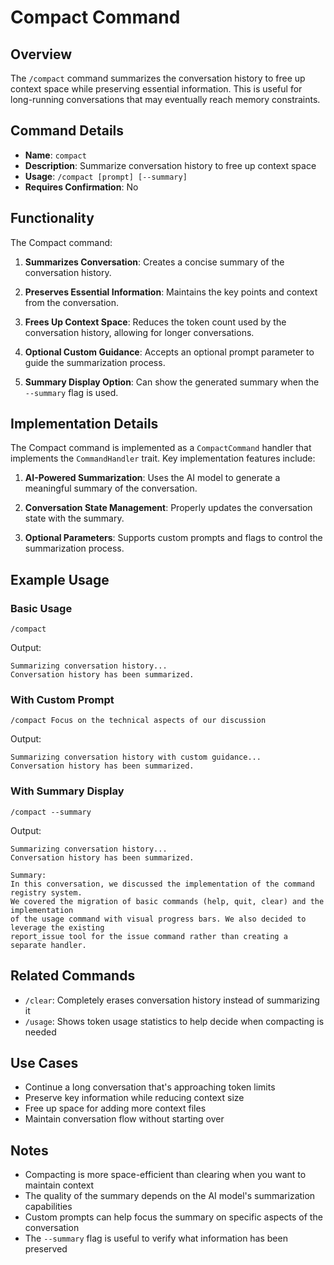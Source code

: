 # Compact Command

## Overview

The `/compact` command summarizes the conversation history to free up context space while preserving essential information. This is useful for long-running conversations that may eventually reach memory constraints.

## Command Details

- **Name**: `compact`
- **Description**: Summarize conversation history to free up context space
- **Usage**: `/compact [prompt] [--summary]`
- **Requires Confirmation**: No

## Functionality

The Compact command:

1. **Summarizes Conversation**: Creates a concise summary of the conversation history.

2. **Preserves Essential Information**: Maintains the key points and context from the conversation.

3. **Frees Up Context Space**: Reduces the token count used by the conversation history, allowing for longer conversations.

4. **Optional Custom Guidance**: Accepts an optional prompt parameter to guide the summarization process.

5. **Summary Display Option**: Can show the generated summary when the `--summary` flag is used.

## Implementation Details

The Compact command is implemented as a `CompactCommand` handler that implements the `CommandHandler` trait. Key implementation features include:

1. **AI-Powered Summarization**: Uses the AI model to generate a meaningful summary of the conversation.

2. **Conversation State Management**: Properly updates the conversation state with the summary.

3. **Optional Parameters**: Supports custom prompts and flags to control the summarization process.

## Example Usage

### Basic Usage

```
/compact
```

Output:
```
Summarizing conversation history...
Conversation history has been summarized.
```

### With Custom Prompt

```
/compact Focus on the technical aspects of our discussion
```

Output:
```
Summarizing conversation history with custom guidance...
Conversation history has been summarized.
```

### With Summary Display

```
/compact --summary
```

Output:
```
Summarizing conversation history...
Conversation history has been summarized.

Summary:
In this conversation, we discussed the implementation of the command registry system. 
We covered the migration of basic commands (help, quit, clear) and the implementation 
of the usage command with visual progress bars. We also decided to leverage the existing 
report_issue tool for the issue command rather than creating a separate handler.
```

## Related Commands

- `/clear`: Completely erases conversation history instead of summarizing it
- `/usage`: Shows token usage statistics to help decide when compacting is needed

## Use Cases

- Continue a long conversation that's approaching token limits
- Preserve key information while reducing context size
- Free up space for adding more context files
- Maintain conversation flow without starting over

## Notes

- Compacting is more space-efficient than clearing when you want to maintain context
- The quality of the summary depends on the AI model's summarization capabilities
- Custom prompts can help focus the summary on specific aspects of the conversation
- The `--summary` flag is useful to verify what information has been preserved
